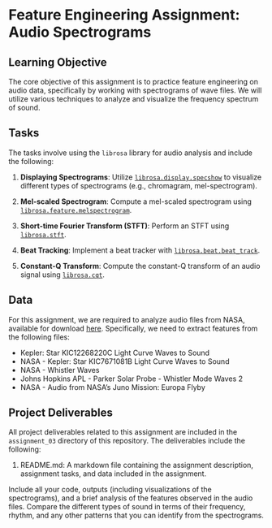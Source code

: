 # Feature Engineering Assignment: Audio Spectrograms

## Learning Objective
The core objective of this assignment is to practice feature engineering on audio data, specifically by working with spectrograms of wave files. We will utilize various techniques to analyze and visualize the frequency spectrum of sound.

## Tasks
The tasks involve using the `librosa` library for audio analysis and include the following:

1. **Displaying Spectrograms**: Utilize [`librosa.display.specshow`](https://librosa.org/doc/main/generated/librosa.display.specshow.html) to visualize different types of spectrograms (e.g., chromagram, mel-spectrogram).

2. **Mel-scaled Spectrogram**: Compute a mel-scaled spectrogram using [`librosa.feature.melspectrogram`](https://librosa.org/doc/main/generated/librosa.feature.melspectrogram.html).

3. **Short-time Fourier Transform (STFT)**: Perform an STFT using [`librosa.stft`](https://librosa.org/doc/main/generated/librosa.stft.html).

4. **Beat Tracking**: Implement a beat tracker with [`librosa.beat.beat_track`](https://librosa.org/doc/main/generated/librosa.beat.beat_track.html).

5. **Constant-Q Transform**: Compute the constant-Q transform of an audio signal using [`librosa.cqt`](https://librosa.org/doc/main/generated/librosa.cqt.html).

## Data

For this assignment, we are required to analyze audio files from NASA, available for download [here](https://www.nasa.gov/vision/universe/features/halloween_sounds.html). Specifically, we need to extract features from the following files:

- Kepler: Star KIC12268220C Light Curve Waves to Sound
- NASA - Kepler: Star KIC7671081B Light Curve Waves to Sound
- NASA - Whistler Waves
- Johns Hopkins APL - Parker Solar Probe - Whistler Mode Waves 2
- NASA - Audio from NASA’s Juno Mission: Europa Flyby

## Project Deliverables
All project deliverables related to this assignment are included in the `assignment_03` directory of this repository. The deliverables include the following:
1. README.md: A markdown file containing the assignment description, assignment tasks, and data included in the assignment.


Include all your code, outputs (including visualizations of the spectrograms), and a brief analysis of the features observed in the audio files. Compare the different types of sound in terms of their frequency, rhythm, and any other patterns that you can identify from the spectrograms.